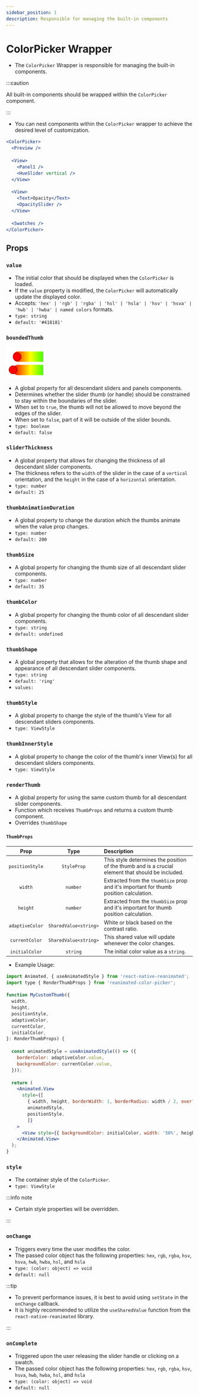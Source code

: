 ```yaml
---
sidebar_position: 1
description: Responsible for managing the built-in components
---
```


# ColorPicker Wrapper

- The `ColorPicker` Wrapper is responsible for managing the built-in components.

:::caution

All built-in components should be wrapped within the `ColorPicker` component.

:::

- You can nest components within the `ColorPicker` wrapper to achieve the desired level of customization.

```jsx
<ColorPicker>
  <Preview />

  <View>
    <Panel1 />
    <HueSlider vertical />
  </View>

  <View>
    <Text>Opacity</Text>
    <OpacitySlider />
  </View>

  <Swatches />
</ColorPicker>
```

## Props

### `value`

- The initial color that should be displayed when the `ColorPicker` is loaded.
- If the `value` property is modified, the `ColorPicker` will automatically update the displayed color.
- Accepts: `'hex' | 'rgb' | 'rgba' | 'hsl' | 'hsla' | 'hsv' | 'hsva' | 'hwb' | 'hwba' | named colors` formats.
- `type: string`
- `default: '#418181'`

### `boundedThumb`

![boundedThumb](../../../images/boundedThumb.png)

- A global property for all descendant sliders and panels components.
- Determines whether the slider thumb (or handle) should be constrained to stay within the boundaries of the slider.
- When set to `true`, the thumb will not be allowed to move beyond the edges of the slider.
- When set to `false`, part of it will be outside of the slider bounds.
- `type: boolean`
- `default: false`

### `sliderThickness`

- A global property that allows for changing the thickness of all descendant slider components.
- The thickness refers to the `width` of the slider in the case of a `vertical` orientation, and the `height` in the case of a `horizontal` orientation.
- `type: number`
- `default: 25`

### `thumbAnimationDuration`

- A global property to change the duration which the thumbs animate when the value prop changes.
- `type: number`
- `default: 200`

### `thumbSize`

- A global property for changing the thumb size of all descendant slider components.
- `type: number`
- `default: 35`

### `thumbColor`

- A global property for changing the thumb color of all descendant slider components.
- `type: string`
- `default: undefined`

### `thumbShape`

- A global property that allows for the alteration of the thumb shape and appearance of all descendant slider components.
- `type: string`
- `default: 'ring'`
- `values:`<shapes/>

### `thumbStyle`

- A global property to change the style of the thumb's View for all descendant sliders components.
- `type: ViewStyle`

### `thumbInnerStyle`

- A global property to change the color of the thumb's inner View(s) for all descendant sliders components.
- `type: ViewStyle`

### `renderThumb`

- A global property for using the same custom thumb for all descendant slider components.
- Function which receives `ThumbProps` and returns a custom thumb component.
- Overrides `thumbShape`

#### `ThumbProps`

|      Prop       |         Type          | Description                                                                                       |
| :-------------: | :-------------------: | :------------------------------------------------------------------------------------------------ |
| `positionStyle` |      `StyleProp`      | This style determines the position of the thumb and is a crucial element that should be included. |
|     `width`     |       `number`        | Extracted from the `thumbSize` prop and it's important for thumb position calculation.            |
|    `height`     |       `number`        | Extracted from the `thumbSize` prop and it's important for thumb position calculation.            |
| `adaptiveColor` | `SharedValue<string>` | White or black based on the contrast ratio.                                                       |
| `currentColor`  | `SharedValue<string>` | This shared value will update whenever the color changes.                                         |
| `initialColor`  |       `string`        | The initial color value as a `string`.                                                            |

- Example Usage:

```jsx
import Animated, { useAnimatedStyle } from 'react-native-reanimated';
import type { RenderThumbProps } from 'reanimated-color-picker';

function MyCustomThumb({
  width,
  height,
  positionStyle,
  adaptiveColor,
  currentColor,
  initialColor,
}: RenderThumbProps) {

  const animatedStyle = useAnimatedStyle(() => ({
    borderColor: adaptiveColor.value,
    backgroundColor: currentColor.value,
  }));

  return (
    <Animated.View
      style={[
        { width, height, borderWidth: 1, borderRadius: width / 2, overflow: 'hidden' },
        animatedStyle,
        positionStyle,
        ]}
    >
      <View style={{ backgroundColor: initialColor, width: '50%', height, alignSelf: 'flex-end' }} />
    </Animated.View>
  );
}
```

### `style`

- The container style of the `ColorPicker`.
- `type: ViewStyle`

:::info note

- Certain style properties will be overridden.

:::

### `onChange`

- Triggers every time the user modifies the color.
- The passed color object has the following properties: `hex`, `rgb`, `rgba`, `hsv`, `hsva`, `hwb`, `hwba`, `hsl`, and `hsla`
- `type: (color: object) => void`
- `default: null`

:::tip

- To prevent performance issues, it is best to avoid using `setState` in the `onChange` callback.
- It is highly recommended to utilize the `useSharedValue` function from the `react-native-reanimated` library.

:::

### `onComplete`

- Triggered upon the user releasing the slider handle or clicking on a swatch.
- The passed color object has the following properties: `hex`, `rgb`, `rgba`, `hsv`, `hsva`, `hwb`, `hwba`, `hsl`, and `hsla`
- `type: (color: object) => void`
- `default: null`
